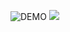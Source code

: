 ![DEMO](https://user-images.githubusercontent.com/59767338/115352602-2bcea100-a1d5-11eb-9ac7-ede191a819b3.gif)
<img src="https://content.codecademy.com/courses/intermediate-javascript-requests/diagrams/fetch%20POST%20diagram.svg" >
